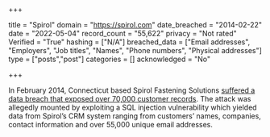 +++

title = "Spirol"
domain = "https://spirol.com"
date_breached = "2014-02-22"
date = "2022-05-04"
record_count = "55,622"
privacy = "Not rated"
Verified = "True"
hashing = ["N/A"]
breached_data = ["Email addresses", "Employers", "Job titles", "Names", "Phone numbers", "Physical addresses"]
type = ["posts","post"]
categories = []
acknowledged = "No"


+++


In February 2014, Connecticut based Spirol Fastening Solutions <a href="http://news.softpedia.com/news/Details-of-70-000-Users-Leaked-by-Hackers-From-Systems-of-SPIROL-International-428669.shtml" target="_blank" rel="noopener">suffered a data breach that exposed over 70,000 customer records</a>. The attack was allegedly mounted by exploiting a SQL injection vulnerability which yielded data from Spirol’s CRM system ranging from customers’ names, companies, contact information and over 55,000 unique email addresses.

